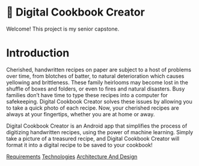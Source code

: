 # 📖 Digital Cookbook Creator

Welcome! This project is my senior capstone. 
# Introduction
Cherished, handwritten recipes on paper are subject to a host of problems over time, from blotches of batter, to natural deterioration which causes yellowing and brittleness. These family heirlooms may become lost in the shuffle of boxes and folders, or even to fires and natural disasters. Busy families don’t have time to type these recipes into a computer for safekeeping. Digital Cookbook Creator solves these issues by allowing you to take a quick photo of each recipe. Now, your cherished recipes are always at your fingertips, whether you are at home or away.

Digital Cookbook Creator is an Android app that simplifies the process of digitizing handwritten recipes, using the power of machine learning. Simply take a picture of a treasured recipe, and Digital Cookbook Creator will format it into a digital recipe to be saved to your cookbook!

[Requirements](Requirements.md)
[Technologies](Technologies.md)
[Architecture And Design](ArchitectureAndDesign.md)
